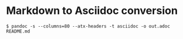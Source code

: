 # Markdown to Asciidoc conversion

`$ pandoc -s --columns=80 --atx-headers -t asciidoc -o out.adoc README.md`
